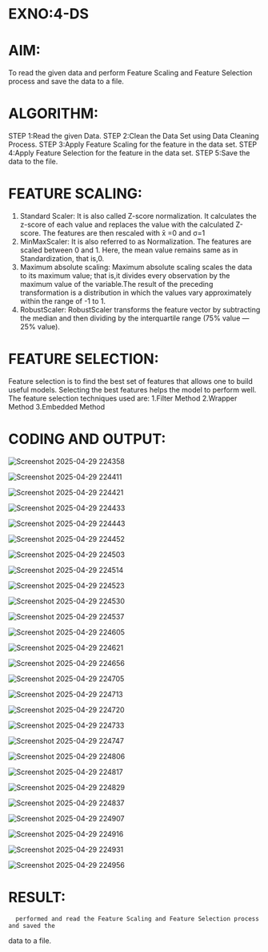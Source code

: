 # EXNO:4-DS
# AIM:
To read the given data and perform Feature Scaling and Feature Selection process and save the
data to a file.

# ALGORITHM:
STEP 1:Read the given Data.
STEP 2:Clean the Data Set using Data Cleaning Process.
STEP 3:Apply Feature Scaling for the feature in the data set.
STEP 4:Apply Feature Selection for the feature in the data set.
STEP 5:Save the data to the file.

# FEATURE SCALING:
1. Standard Scaler: It is also called Z-score normalization. It calculates the z-score of each value and replaces the value with the calculated Z-score. The features are then rescaled with x̄ =0 and σ=1
2. MinMaxScaler: It is also referred to as Normalization. The features are scaled between 0 and 1. Here, the mean value remains same as in Standardization, that is,0.
3. Maximum absolute scaling: Maximum absolute scaling scales the data to its maximum value; that is,it divides every observation by the maximum value of the variable.The result of the preceding transformation is a distribution in which the values vary approximately within the range of -1 to 1.
4. RobustScaler: RobustScaler transforms the feature vector by subtracting the median and then dividing by the interquartile range (75% value — 25% value).

# FEATURE SELECTION:
Feature selection is to find the best set of features that allows one to build useful models. Selecting the best features helps the model to perform well.
The feature selection techniques used are:
1.Filter Method
2.Wrapper Method
3.Embedded Method

# CODING AND OUTPUT:




![Screenshot 2025-04-29 224358](https://github.com/user-attachments/assets/d7290760-9b5e-492c-a9b4-3453edfc6ac0)



![Screenshot 2025-04-29 224411](https://github.com/user-attachments/assets/34c7152a-f258-424e-a4dc-b9d1b794737f)





![Screenshot 2025-04-29 224421](https://github.com/user-attachments/assets/e4ad268b-461e-4762-9a8a-820f9f4a4d8a)





![Screenshot 2025-04-29 224433](https://github.com/user-attachments/assets/dc4eb8da-d5e3-4144-b843-a88aa1e56e83)






![Screenshot 2025-04-29 224443](https://github.com/user-attachments/assets/1c49db0e-b358-4b63-8dff-d824a106a386)






![Screenshot 2025-04-29 224452](https://github.com/user-attachments/assets/2ec389d9-788e-4e6a-97b6-29392a0965e0)






![Screenshot 2025-04-29 224503](https://github.com/user-attachments/assets/96545b76-e421-49b8-ae90-b5e6232e4ac0)







![Screenshot 2025-04-29 224514](https://github.com/user-attachments/assets/23557f2d-b46b-414e-8b7f-f33956df6642)







![Screenshot 2025-04-29 224523](https://github.com/user-attachments/assets/b6885611-f970-4b68-a23a-3799d3da4e55)






![Screenshot 2025-04-29 224530](https://github.com/user-attachments/assets/ebacb4bd-a321-4453-a9f5-e749b56a2679)





![Screenshot 2025-04-29 224537](https://github.com/user-attachments/assets/13247c1d-91a6-46c6-98f3-f0c876b0cc2b)






![Screenshot 2025-04-29 224605](https://github.com/user-attachments/assets/4dab47ab-fddb-465d-82c1-006868cf0a62)





![Screenshot 2025-04-29 224621](https://github.com/user-attachments/assets/27a82a17-ff31-465f-80bd-a3f006f97beb)





![Screenshot 2025-04-29 224656](https://github.com/user-attachments/assets/c1439168-98c1-4d03-8063-c8db646cf764)





![Screenshot 2025-04-29 224705](https://github.com/user-attachments/assets/572d26c4-68ef-46fb-ade1-5e72302d8103)





![Screenshot 2025-04-29 224713](https://github.com/user-attachments/assets/bdbaeb44-735f-4631-be28-bf4114a26b2f)







![Screenshot 2025-04-29 224720](https://github.com/user-attachments/assets/4d03ef39-d7b3-4f1c-a8b4-5cf48b4891e3)






![Screenshot 2025-04-29 224733](https://github.com/user-attachments/assets/64558b07-4164-4216-a7aa-bbe1d604eb42)




![Screenshot 2025-04-29 224747](https://github.com/user-attachments/assets/54cca3e8-f499-4617-b5b4-a12f9201c5d7)






![Screenshot 2025-04-29 224806](https://github.com/user-attachments/assets/5a3955ba-e793-4fb6-8058-24eed49d15d7)






![Screenshot 2025-04-29 224817](https://github.com/user-attachments/assets/e31450a5-9dfd-48a4-a67e-9a0c99c4d9e2)





![Screenshot 2025-04-29 224829](https://github.com/user-attachments/assets/2f8cff1e-7b45-40a9-b7c1-c94c294a12fa)





![Screenshot 2025-04-29 224837](https://github.com/user-attachments/assets/3992de08-ba39-4954-92a0-4458a0385a57)







![Screenshot 2025-04-29 224907](https://github.com/user-attachments/assets/08ae0dc4-78f7-4383-8ebf-ae79e3f74779)





![Screenshot 2025-04-29 224916](https://github.com/user-attachments/assets/32eb3093-02f3-4421-9f21-23e1792b8c22)





![Screenshot 2025-04-29 224931](https://github.com/user-attachments/assets/4081c83d-69dc-4070-be28-2795e0d5d502)






![Screenshot 2025-04-29 224956](https://github.com/user-attachments/assets/4bb3450e-6368-4cbc-85c7-459c2b8a770a)






















      
# RESULT:
      performed and read the Feature Scaling and Feature Selection process and saved the
data to a file.

